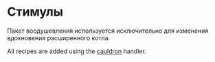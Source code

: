 # Стимулы

Пакет воодушевления используется исключительно для изменения вдохновения расширенного котла.

All recipes are added using the [cauldron](/Mods/Modtweaker/Inspirations/Handlers/Cauldron) handler.